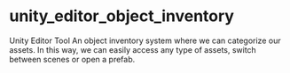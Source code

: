 # unity_editor_object_inventory
Unity Editor Tool  An object inventory system where we can categorize our assets. In this way, we can easily access any type of assets, switch between scenes or open a prefab.
